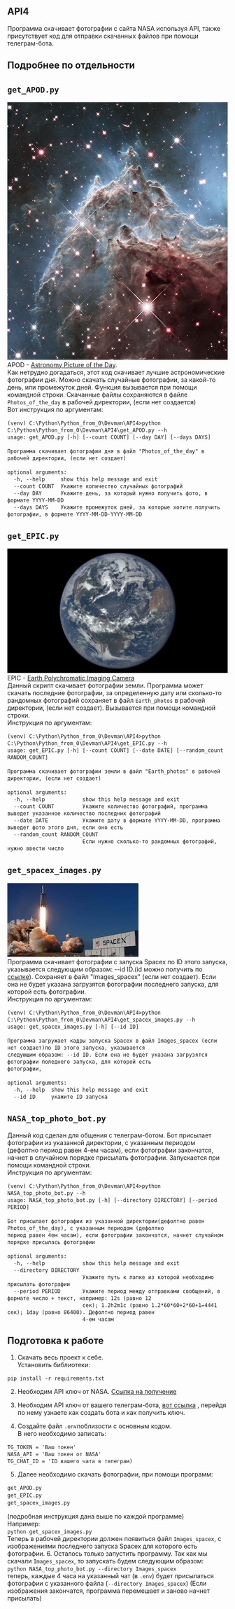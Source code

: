 ## API4
Программа скачивает фотографии с сайта NASA используя API, также присутствует код для отправки скачанных файлов при помощи телеграм-бота.
## Подробнее по отдельности

## ```get_APOD.py```
 
![img_3.png](instruction_pictires/img_3.png)\
APOD - [Astronomy Picture of the Day](https://apod.nasa.gov/apod/astropix.html). \
Как нетрудно догадаться, этот код скачивает лучшие астрономические фотографии дня.
Можно скачать случайные фотографии, за какой-то день, или промежуток дней. Функция вызывается при помощи командной строки.
Скачанные файлы сохраняются в файле `Photos_of_the_day` в рабочей директории, (если нет создается)\
Вот инструкция по аргументам:
```commandline
(venv) C:\Python\Python_from_0\Devman\API4>python C:\Python\Python_from_0\Devman\API4\get_APOD.py --h
usage: get_APOD.py [-h] [--count COUNT] [--day DAY] [--days DAYS]

Программа скачивает фотографии дня в файл "Photos_of_the_day" в рабочей директории, (если нет создает)

optional arguments:
  -h, --help     show this help message and exit
  --count COUNT  Укажите количество случайных фотографий
  --day DAY      Укажите день, за который нужно получить фото, в формате YYYY-MM-DD
  --days DAYS    Укажите промежуток дней, за которые хотите получить фотографии, в формате YYYY-MM-DD-YYYY-MM-DD
```

## ```get_EPIC.py```
![img_4.png](instruction_pictires/img_4.png)
EPIC - [Earth Polychromatic Imaging Camera](https://epic.gsfc.nasa.gov/) \
Данный скрипт скачивает фотографии земли. Программа может скачать последние фотографии,
за определенную дату или сколько-то рандомных фотографий сохраняет в файл `Earth_photos`
в рабочей директории, (если нет создает). Вызывается при помощи командной строки.\
Инструкция по аргументам:
```commandline
(venv) C:\Python\Python_from_0\Devman\API4>python C:\Python\Python_from_0\Devman\API4\get_EPIC.py --h
usage: get_EPIC.py [-h] [--count COUNT] [--date DATE] [--random_count RANDOM_COUNT]

Программа скачивает фотографии земли в файл "Earth_photos" в рабочей директории, (если нет создает)

optional arguments:
  -h, --help            show this help message and exit
  --count COUNT         Укажите количество фотографий, программа выведет указанное количество последних фотографий
  --date DATE           Укажите дату в формате YYYY-MM-DD, программа выведет фото этого дня, если оно есть
  --random_count RANDOM_COUNT
                        Если нужно сколько-то рандомных фотографий, нужно ввести число
```

## ```get_spacex_images.py```
![img_5.png](instruction_pictires/img_5.png) \
Программа скачивает фотографии с запуска Spacex по ID этого запуска, указывается
следующим образом: --id ID.(id можно получить по [ссылке](https://api.spacexdata.com/v5/launches/)). Сохраняет в файл "Images_spacex" (если нет создает). Если она не будет указана загрузятся фотографии последнего запуска, для которой есть
фотографии.\
Инструкция по аргументам:
```commandline
(venv) C:\Python\Python_from_0\Devman\API4>python C:\Python\Python_from_0\Devman\API4\get_spacex_images.py --h
usage: get_spacex_images.py [-h] [--id ID]

Программа загружает кадры запуска Spacex в файл Images_spacex (если нет создает)по ID этого запуска, указывается
следующим образом: --id ID. Если она не будет указана загрузятся фотографии поледнего запуска, для которой есть
фотографии,

optional arguments:
  -h, --help  show this help message and exit
  --id ID     укажите ID запуска
```

## ```NASA_top_photo_bot.py```
Данный код сделан для общения с телеграм-ботом. Бот присылает фотографии из указанной директории, с указанным периодом (дефолтно период равен 4-ем часам),
если фотографии закончатся, начнет в случайном порядке присылать фотографии.
Запускается при помощи командной строки.\
Инструкция по аргументам:
```commandline
(venv) C:\Python\Python_from_0\Devman\API4>python NASA_top_photo_bot.py --h
usage: NASA_top_photo_bot.py [-h] [--directory DIRECTORY] [--period PERIOD]

Бот присылает фотографии из указанной директории(дефолтно равен Photos_of_the_day), с указанным периодом (дефолтно
период равен 4ем часам), если фотографии закончатся, начнет случайном порядке присылась фотографии

optional arguments:
  -h, --help            show this help message and exit
  --directory DIRECTORY
                        Укажите путь к папке из которой необходимо присылать фотографии
  --period PERIOD       Укажите период между отправками сообщений, в формате число + текст, например: 12s (равно 12
                        сек); 1.2h2m1c (равно 1.2*60*60+2*60+1=4441 сек); 1day (равно 86400). Дефолтно период равен
                        4-ем часам
```

## Подготовка к работе

1. Скачать весь проект к себе.  
Установить библиотеки:
```python:
pip install -r requirements.txt
```
  
2. Необходим API ключ от NASA. [Ссылка на получение](https://api.nasa.gov/)

3. Необходим API ключ от вашего телеграм-бота, [вот ссылка](https://way23.ru/%D1%80%D0%B5%D0%B3%D0%B8%D1%81%D1%82%D1%80%D0%B0%D1%86%D0%B8%D1%8F-%D0%B1%D0%BE%D1%82%D0%B0-%D0%B2-telegram.html)
, перейдя по нему узнаете как создать бота и как получить ключ. 


4. Создайте файл `.env`поблизости с основным кодом. \
В него необходимо записать:

```python:
TG_TOKEN = 'Ваш токен'
NASA_API = 'Ваш токен от NASA'
TG_CHAT_ID = 'ID вашего чата в телеграм)
```

5. Далее необходимо скачать фотографии, при помощи программ:
```python
get_APOD.py
get_EPIC.py
get_spacex_images.py
```
(подробная инструкция дана выше по каждой программе)\
Например:\
`python get_spacex_images.py`\
Теперь в рабочей директории должен появиться файл `Images_spacex`, с изображениями последнего запуска Spacex для которого есть фотографии.
6. Осталось только запустить программу. Так как мы скачали `Images_spacex`, то запускать будем следующим образом:\
`python NASA_top_photo_bot.py --directory Images_spacex`\
теперь, каждые 4 часа на указанный чат (в `.env`) будет присылаться фотографии с указанного файла (`--directory Images_spacex`) (Если изображения закончатся, программа перемешает и заново начнет присылать)
